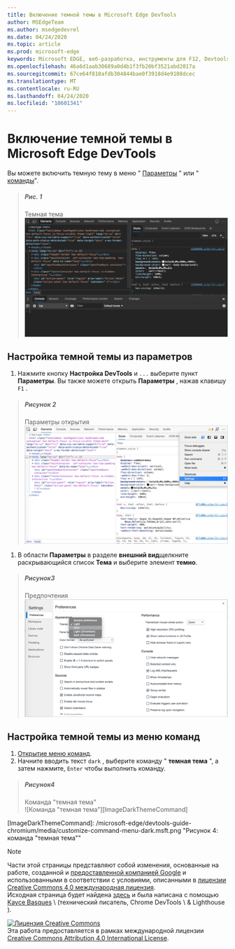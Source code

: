 ```yaml
---
title: Включение темной темы в Microsoft Edge DevTools
author: MSEdgeTeam
ms.author: msedgedevrel
ms.date: 04/24/2020
ms.topic: article
ms.prod: microsoft-edge
keywords: Microsoft EDGE, веб-разработка, инструменты для F12, Devtools
ms.openlocfilehash: 46a6d1aab30689a0d4b1f3fb20bf3521abd2017a
ms.sourcegitcommit: 67ce64f810afdb304844bae0f3918d4e9108dcec
ms.translationtype: MT
ms.contentlocale: ru-RU
ms.lasthandoff: 04/24/2020
ms.locfileid: "10601341"
---
```

<!-- Copyright Kayce Basques 

   Licensed under the Apache License, Version 2.0 (the "License");
   you may not use this file except in compliance with the License.
   You may obtain a copy of the License at

       https://www.apache.org/licenses/LICENSE-2.0

   Unless required by applicable law or agreed to in writing, software
   distributed under the License is distributed on an "AS IS" BASIS,
   WITHOUT WARRANTIES OR CONDITIONS OF ANY KIND, either express or implied.
   See the License for the specific language governing permissions and
   limitations under the License.  -->





# Включение темной темы в Microsoft Edge DevTools   

  

Вы можете включить темную тему в меню " [Параметры](#set-up-dark-theme-from-settings) " или " [команды](#set-up-dark-theme-from-the-command-menu)".  

> ##### Рис. 1  
> Темная тема  
> ![Темная тема][ImageDarkTheme]  

## Настройка темной темы из параметров   

1.  Нажмите кнопку **Настройка DevTools** и `...` выберите пункт **Параметры**.  Вы также можете открыть **Параметры** , нажав клавишу `F1` .  

> ##### Рисунок 2  
> Параметры открытия  
> ![Параметры открытия][ImageOpenSettings]  

1.  В области **Параметры** в разделе **внешний вид**щелкните раскрывающийся список **Тема** и выберите элемент **темно**.  

> ##### Рисунок3  
> Предпочтения  
> ![Предпочтения][ImagePreferences]  

## Настройка темной темы из меню команд   

1.  [Открытие меню команд][CommandMenu].  
1.  Начните вводить текст `dark` , выберите команду " **темная тема** ", а затем нажмите, `Enter` чтобы выполнить команду.  

> ##### Рисунок4  
> Команда "темная тема"  
> ![Команда "темная тема"][ImageDarkThemeCommand]  

   



<!-- image links -->  

[ImageDarkTheme]: /microsoft-edge/devtools-guide-chromium/media/customize-elements-styles-console-dark-theme.msft.png "Рисунок 1: темная тема"  
[ImageOpenSettings]: /microsoft-edge/devtools-guide-chromium/media/customize-options-settings.msft.png "Рисунок 2: Открытие параметров"  
[ImagePreferences]: /microsoft-edge/devtools-guide-chromium/media/customize-settings-preferences-appearance-theme-dark.msft.png "Рисунок 3: параметры"  
[ImageDarkThemeCommand]: /microsoft-edge/devtools-guide-chromium/media/customize-command-menu-dark.msft.png "Рисунок 4: команда "темная тема""  

<!-- links -->  

[CommandMenu]: /microsoft-edge/devtools-guide-chromium/command-menu/index "Меню команд"  

> [!NOTE]
> Части этой страницы представляют собой изменения, основанные на работе, созданной и [предоставленной компанией Google][GoogleSitePolicies] и использованными в соответствии с условиями, описанными в [лицензии Creative Commons 4,0 международная лицензия][CCA4IL].  
> Исходная страница будет найдена [здесь](https://developers.google.com/web/tools/chrome-devtools/customize/dark-theme) и была написана с помощью [Kayce Basques][KayceBasques] \ (технический писатель, Chrome DevTools \ & Lighthouse \).  

[![Лицензия Creative Commons][CCby4Image]][CCA4IL]  
Эта работа предоставляется в рамках международной лицензии [Creative Commons Attribution 4.0 International License][CCA4IL].  

[CCA4IL]: https://creativecommons.org/licenses/by/4.0  
[CCby4Image]: https://i.creativecommons.org/l/by/4.0/88x31.png  
[GoogleSitePolicies]: https://developers.google.com/terms/site-policies  
[KayceBasques]: https://developers.google.com/web/resources/contributors/kaycebasques  
